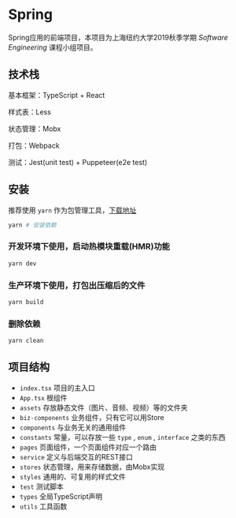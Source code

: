 # Spring
Spring应用的前端项目，本项目为上海纽约大学2019秋季学期 *Software Engineering* 课程小组项目。

## 技术栈

基本框架：TypeScript + React

样式表：Less

状态管理：Mobx

打包：Webpack

测试：Jest(unit test) + Puppeteer(e2e test)

## 安装

推荐使用 `yarn` 作为包管理工具，[下载地址](https://yarnpkg.com/en/docs/install)

```bash
yarn # 安装依赖
```

### 开发环境下使用，启动热模块重载(HMR)功能

```bash
yarn dev
```

### 生产环境下使用，打包出压缩后的文件

```bash
yarn build
```

### 删除依赖

```bash
yarn clean
```

## 项目结构

* `index.tsx` 项目的主入口
* `App.tsx` 根组件
* `assets` 存放静态文件（图片、音频、视频）等的文件夹
* `biz-components` 业务组件，只有它可以用Store
* `components` 与业务无关的通用组件
* `constants` 常量，可以存放一些 `type` , `enum` , `interface` 之类的东西
* `pages` 页面组件，一个页面组件对应一个路由
* `service` 定义与后端交互的REST接口
* `stores` 状态管理，用来存储数据，由Mobx实现
* `styles` 通用的、可复用的样式文件
* `test` 测试脚本
* `types` 全局TypeScript声明
* `utils` 工具函数
